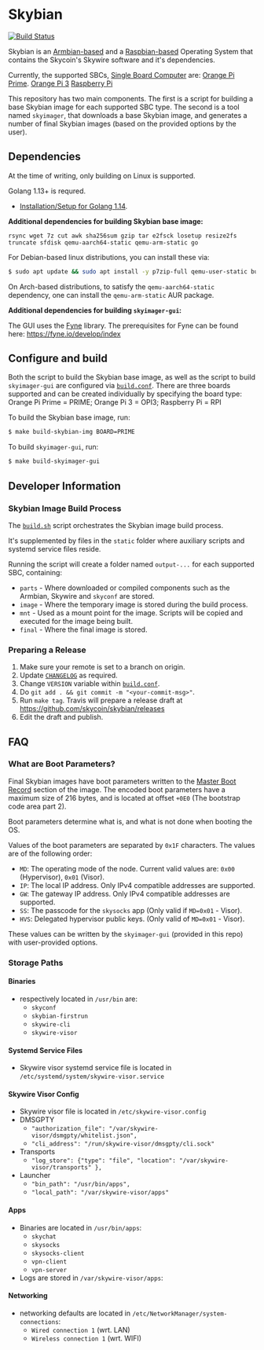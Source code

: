 # Skybian

[![Build Status](https://travis-ci.com/skycoin/skybian.svg?branch=master)](https://travis-ci.com/skycoin/skybian)

Skybian is an [Armbian-based](https://www.armbian.com/) and a [Raspbian-based](https://www.raspberrypi.org/) Operating System that contains the Skycoin's Skywire software and it's dependencies.

Currently, the supported SBCs, [Single Board Computer](https://en.wikipedia.org/wiki/Single-board_computer) are:
[Orange Pi Prime](http://www.orangepi.org/OrangePiPrime/).
[Orange Pi 3](http://www.orangepi.org/Orange%20Pi%203/)
[Raspberry Pi](https://www.raspberrypi.org/products/)

This repository has two main components. The first is a script for building a base Skybian image for each supported SBC type. The second is a tool named `skyimager`, that downloads a base Skybian image, and generates a number of final Skybian images (based on the provided options by the user).

## Dependencies

At the time of writing, only building on Linux is supported.

Golang 1.13+ is requred.
- [Installation/Setup for Golang 1.14](https://github.com/skycoin/skycoin/blob/develop/INSTALLATION.md).

**Additional dependencies for building Skybian base image:**

```
rsync wget 7z cut awk sha256sum gzip tar e2fsck losetup resize2fs truncate sfdisk qemu-aarch64-static qemu-arm-static go
```

For Debian-based linux distributions, you can install these via:
```bash
$ sudo apt update && sudo apt install -y p7zip-full qemu-user-static build-essential crossbuild-essential-arm64
```

On Arch-based distributions, to satisfy the `qemu-aarch64-static` dependency, one can install the `qemu-arm-static` AUR package.

**Additional dependencies for building `skyimager-gui`:**

The GUI uses the [Fyne](https://github.com/fyne-io) library. The prerequisites for Fyne can be found here: https://fyne.io/develop/index

## Configure and build

Both the script to build the Skybian base image, as well as the script to build `skyimager-gui` are configured via [`build.conf`](./build.conf).
There are three boards supported and can be created individually by specifying the board type: Orange Pi Prime = PRIME; Orange Pi 3 = OPI3; Raspberry Pi = RPI

To build the Skybian base image, run:
```bash
$ make build-skybian-img BOARD=PRIME
```

To build `skyimager-gui`, run:
```bash
$ make build-skyimager-gui
```

## Developer Information

### Skybian Image Build Process

The [`build.sh`](./build.sh) script orchestrates the Skybian image build process.

It's supplemented by files in the `static` folder where auxiliary scripts and systemd service files reside.

Running the script will create a folder named `output-...` for each supported SBC, containing:
* `parts` - Where downloaded or compiled components such as the Armbian, Skywire and `skyconf` are stored.
* `image` - Where the temporary image is stored during the build process.
* `mnt` - Used as a mount point for the image. Scripts will be copied and executed for the image being built.
* `final` - Where the final image is stored.

### Preparing a Release

1. Make sure your remote is set to a branch on origin.
2. Update [`CHANGELOG`](CHANGELOG.md) as required.
3. Change `VERSION` variable within [`build.conf`](build.conf).
4. Do `git add . && git commit -m "<your-commit-msg>"`.
5. Run `make tag`. Travis will prepare a release draft at https://github.com/skycoin/skybian/releases
6. Edit the draft and publish.

## FAQ

### What are Boot Parameters?

Final Skybian images have boot parameters written to the [Master Boot Record](https://en.wikipedia.org/wiki/Master_boot_record) section of the image. The encoded boot parameters have a maximum size of 216 bytes, and is located at offset `+0E0` (The bootstrap code area part 2).

Boot parameters determine what is, and what is not done when booting the OS.

Values of the boot parameters are separated by `0x1F` characters. The values are of the following order:
- `MD`: The operating mode of the node. Current valid values are: `0x00` (Hypervisor), `0x01` (Visor).
- `IP`: The local IP address. Only IPv4 compatible addresses are supported.
- `GW`: The gateway IP address. Only IPv4 compatible addresses are supported.
- `SS`: The passcode for the `skysocks` app (Only valid if `MD=0x01` - Visor).
- `HVS`: Delegated hypervisor public keys. (Only valid of `MD=0x01` - Visor).

These values can be written by the `skyimager-gui` (provided in this repo) with user-provided options.

### Storage Paths

#### Binaries
- respectively located in `/usr/bin` are:
  - `skyconf`
  - `skybian-firstrun`
  - `skywire-cli`
  - `skywire-visor`
  
#### Systemd Service Files
- Skywire visor systemd service file is located in `/etc/systemd/system/skywire-visor.service`

#### Skywire Visor Config
- Skywire visor file is located in `/etc/skywire-visor.config`
- DMSGPTY
  - `"authorization_file": "/var/skywire-visor/dsmgpty/whitelist.json",`
  - `"cli_address": "/run/skywire-visor/dmsgpty/cli.sock"`
- Transports
  - `"log_store": {"type": "file", "location": "/var/skywire-visor/transports" },`
- Launcher
  - `"bin_path": "/usr/bin/apps",`
  - `"local_path": "/var/skywire-visor/apps"`

#### Apps
- Binaries are located in `/usr/bin/apps`:
  - `skychat`
  - `skysocks`
  - `skysocks-client`
  - `vpn-client`
  - `vpn-server`
- Logs are stored in `/var/skywire-visor/apps`:

#### Networking
- networking defaults are located in `/etc/NetworkManager/system-connections`:
  - `Wired connection 1` (wrt. LAN)
  - `Wireless connection 1` (wrt. WIFI)
